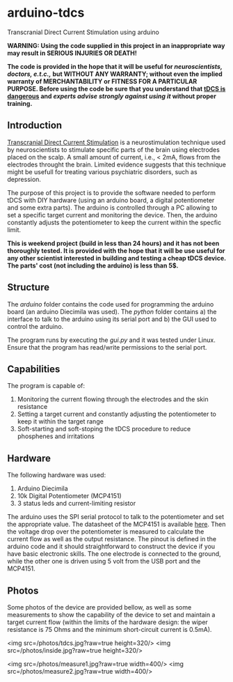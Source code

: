# arduino-tdcs
Transcranial Direct Current Stimulation using arduino

**WARNING: Using the code supplied in this project in an inappropriate way may result in SERIOUS INJURIES OR DEATH!**

**The code is provided in the hope that it will be useful for *neuroscientists, doctors, e.t.c.,* but WITHOUT ANY WARRANTY; without even the implied warranty of MERCHANTABILITY or FITNESS FOR A PARTICULAR PURPOSE. Before using the code be sure that you understand that [tDCS is dangerous](https://www.eurekalert.org/pub_releases/2016-07/bidm-nwa070816.php) and *experts advise strongly against using it* without proper training.**

## Introduction
[Transcranial Direct Current Stimulation](https://en.wikipedia.org/wiki/Transcranial_direct-current_stimulation) is a neurostimulation technique used by neuroscientists to stimulate specific parts of the brain using electrodes placed on the scalp. A small amount of current, i.e., < 2mA, flows from the electrodes throught the brain. Limited evidence suggests that this technique might be usefull for treating various psychiatric disorders, such as depression.

The purpose of this project is to provide the software needed to perform tDCS with DIY hardware (using an arduino board, a digital potentiometer and some extra parts). The arduino is controlled through a PC allowing to set a specific target current and monitoring the device. Then, the arduino constantly adjusts the potentiometer to keep the current within the specfic limit. 

**This is weekend project (build in less than 24 hours) and it has not been thoroughly tested. It is provided with the hope that it will be use useful for any other scientist interested in building and testing a cheap tDCS device. The parts' cost (not including the arduino) is less than 5$.**

## Structure

The *arduino* folder  contains the code used for programming the arduino board (an arduino Diecimila was used). The *python* folder  contains a) the interface to talk to the arduino using its serial port  and b) the GUI used to control the arduino. 

The program runs by executing the *gui.py* and it was tested under Linux. Ensure that the program has read/write permissions to the serial port.

## Capabilities
The program is capable of:

1. Monitoring the current flowing through the electrodes and the skin resistance
2. Setting a target current and constantly adjusting the potentiometer to keep it within the target range
3. Soft-starting and soft-stoping the tDCS procedure to reduce phosphenes and irritations

## Hardware

The following hardware was used:

1. Arduino Diecimila
2. 10k Digital Potentiometer (MCP4151)
3. 3 status leds and current-limiting resistor

The arduino uses the SPI serial protocol to talk to the potentiometer and set the appropriate value. The datasheet of the MCP4151 is available [here](http://ww1.microchip.com/downloads/en/DeviceDoc/22060a.pdf). Then the voltage drop over the potentiometer is measured to calculate the current flow as well as the output resistance. The pinout is defined in the arduino code and it should straightforward to construct the device if you have basic electronic skills.  The one electrode is connected to the ground, while the other one is driven using 5 volt from the USB port and the MCP4151.

## Photos

Some photos of the device are provided bellow, as well as some measurements to show the capability of the device to set and maintain a target current flow (within the limits of the hardware design: the wiper resistance is 75 Ohms and the minimum short-circuit current is 0.5mA).

<img src=/photos/tdcs.jpg?raw=true height=320/>
<img src=/photos/inside.jpg?raw=true height=320/>

<img src=/photos/measure1.jpg?raw=true width=400/>
<img src=/photos/measure2.jpg?raw=true width=400/>
